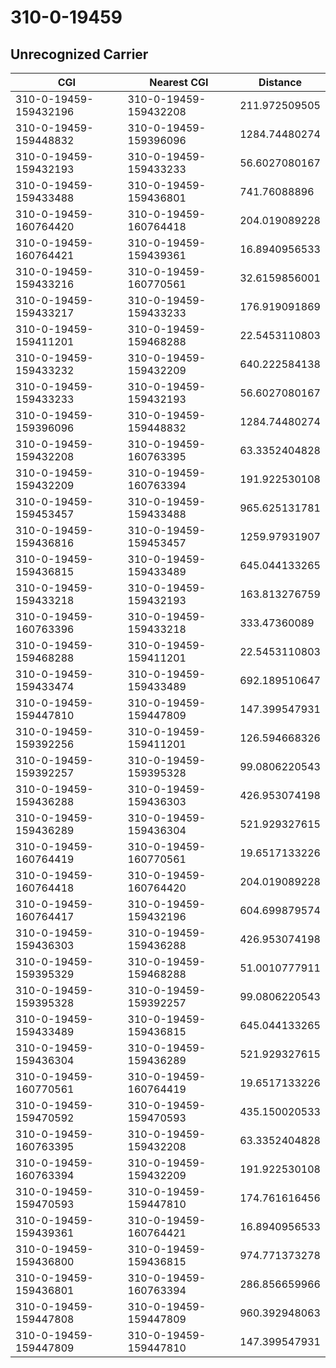 # 310-0-19459
## Unrecognized Carrier


| CGI | Nearest CGI | Distance |
|-----|-------------|----------|
| 310-0-19459-159432196 | 310-0-19459-159432208 | 211.972509505 |
| 310-0-19459-159448832 | 310-0-19459-159396096 | 1284.74480274 |
| 310-0-19459-159432193 | 310-0-19459-159433233 | 56.6027080167 |
| 310-0-19459-159433488 | 310-0-19459-159436801 | 741.76088896 |
| 310-0-19459-160764420 | 310-0-19459-160764418 | 204.019089228 |
| 310-0-19459-160764421 | 310-0-19459-159439361 | 16.8940956533 |
| 310-0-19459-159433216 | 310-0-19459-160770561 | 32.6159856001 |
| 310-0-19459-159433217 | 310-0-19459-159433233 | 176.919091869 |
| 310-0-19459-159411201 | 310-0-19459-159468288 | 22.5453110803 |
| 310-0-19459-159433232 | 310-0-19459-159432209 | 640.222584138 |
| 310-0-19459-159433233 | 310-0-19459-159432193 | 56.6027080167 |
| 310-0-19459-159396096 | 310-0-19459-159448832 | 1284.74480274 |
| 310-0-19459-159432208 | 310-0-19459-160763395 | 63.3352404828 |
| 310-0-19459-159432209 | 310-0-19459-160763394 | 191.922530108 |
| 310-0-19459-159453457 | 310-0-19459-159433488 | 965.625131781 |
| 310-0-19459-159436816 | 310-0-19459-159453457 | 1259.97931907 |
| 310-0-19459-159436815 | 310-0-19459-159433489 | 645.044133265 |
| 310-0-19459-159433218 | 310-0-19459-159432193 | 163.813276759 |
| 310-0-19459-160763396 | 310-0-19459-159433218 | 333.47360089 |
| 310-0-19459-159468288 | 310-0-19459-159411201 | 22.5453110803 |
| 310-0-19459-159433474 | 310-0-19459-159433489 | 692.189510647 |
| 310-0-19459-159447810 | 310-0-19459-159447809 | 147.399547931 |
| 310-0-19459-159392256 | 310-0-19459-159411201 | 126.594668326 |
| 310-0-19459-159392257 | 310-0-19459-159395328 | 99.0806220543 |
| 310-0-19459-159436288 | 310-0-19459-159436303 | 426.953074198 |
| 310-0-19459-159436289 | 310-0-19459-159436304 | 521.929327615 |
| 310-0-19459-160764419 | 310-0-19459-160770561 | 19.6517133226 |
| 310-0-19459-160764418 | 310-0-19459-160764420 | 204.019089228 |
| 310-0-19459-160764417 | 310-0-19459-159432196 | 604.699879574 |
| 310-0-19459-159436303 | 310-0-19459-159436288 | 426.953074198 |
| 310-0-19459-159395329 | 310-0-19459-159468288 | 51.0010777911 |
| 310-0-19459-159395328 | 310-0-19459-159392257 | 99.0806220543 |
| 310-0-19459-159433489 | 310-0-19459-159436815 | 645.044133265 |
| 310-0-19459-159436304 | 310-0-19459-159436289 | 521.929327615 |
| 310-0-19459-160770561 | 310-0-19459-160764419 | 19.6517133226 |
| 310-0-19459-159470592 | 310-0-19459-159470593 | 435.150020533 |
| 310-0-19459-160763395 | 310-0-19459-159432208 | 63.3352404828 |
| 310-0-19459-160763394 | 310-0-19459-159432209 | 191.922530108 |
| 310-0-19459-159470593 | 310-0-19459-159447810 | 174.761616456 |
| 310-0-19459-159439361 | 310-0-19459-160764421 | 16.8940956533 |
| 310-0-19459-159436800 | 310-0-19459-159436815 | 974.771373278 |
| 310-0-19459-159436801 | 310-0-19459-160763394 | 286.856659966 |
| 310-0-19459-159447808 | 310-0-19459-159447809 | 960.392948063 |
| 310-0-19459-159447809 | 310-0-19459-159447810 | 147.399547931 |
